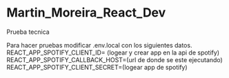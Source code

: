 # Martin_Moreira_React_Dev
Prueba tecnica

Para hacer pruebas modificar .env.local con los siguientes datos. REACT_APP_SPOTIFY_CLIENT_ID= (logear y crear app en la api de spotify)
                                                                  REACT_APP_SPOTIFY_CALLBACK_HOST=(url de donde se este ejecutando)
                                                                  REACT_APP_SPOTIFY_CLIENT_SECRET=(logear app de spotify)
